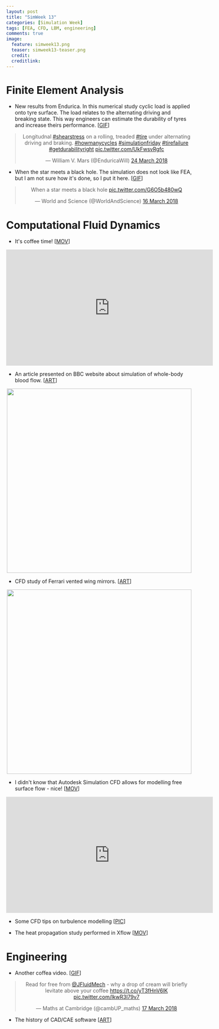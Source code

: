 ```yaml
---
layout: post
title: "SimWeek 13"
categories: [Simulation Week]
tags: [FEA, CFD, LBM, engineering]
comments: true
image:
  feature: simweek13.png
  teaser: simweek13-teaser.png
  credit:
  creditlink:
---
```


# Finite Element Analysis

- New results from Endurica. In this numerical study cyclic load is applied onto tyre surface. The load relates to the alternating driving and breaking state. This way engineers can estimate the durability of tyres and increase theirs performance. [<a href="https://twitter.com/EnduricaWill/status/977649594975899650" rel="nofollow">GIF</a>]

 <center><blockquote class="twitter-tweet" data-lang="en-gb"><p lang="en" dir="ltr">Longitudnal <a href="https://twitter.com/hashtag/shearstress?src=hash&amp;ref_src=twsrc%5Etfw">#shearstress</a> on a rolling, treaded <a href="https://twitter.com/hashtag/tire?src=hash&amp;ref_src=twsrc%5Etfw">#tire</a> under alternating driving and braking. <a href="https://twitter.com/hashtag/howmanycycles?src=hash&amp;ref_src=twsrc%5Etfw">#howmanycycles</a> <a href="https://twitter.com/hashtag/simulationfriday?src=hash&amp;ref_src=twsrc%5Etfw">#simulationfriday</a> <a href="https://twitter.com/hashtag/tirefailure?src=hash&amp;ref_src=twsrc%5Etfw">#tirefailure</a> <a href="https://twitter.com/hashtag/getdurabilityright?src=hash&amp;ref_src=twsrc%5Etfw">#getdurabilityright</a> <a href="https://t.co/UkFwsvRgfc">pic.twitter.com/UkFwsvRgfc</a></p>&mdash; William V. Mars (@EnduricaWill) <a href="https://twitter.com/EnduricaWill/status/977649594975899650?ref_src=twsrc%5Etfw">24 March 2018</a></blockquote>
<script async src="https://platform.twitter.com/widgets.js" charset="utf-8"></script>
</center>

- When the star meets a black hole. The simulation does not look like FEA, but I am not sure how it's done, so I put it here. [<a href="https://twitter.com/WorldAndScience/status/974465437554630656" rel="nofollow">GIF</a>]

 <center><blockquote class="twitter-tweet" data-lang="en-gb"><p lang="en" dir="ltr">When a star meets a black hole <a href="https://t.co/G6O5b480wQ">pic.twitter.com/G6O5b480wQ</a></p>&mdash; World and Science (@WorldAndScience) <a href="https://twitter.com/WorldAndScience/status/974465437554630656?ref_src=twsrc%5Etfw">16 March 2018</a></blockquote>
<script async src="https://platform.twitter.com/widgets.js" charset="utf-8"></script>
</center>

# Computational Fluid Dynamics

- It's coffee time! [<a href="https://youtu.be/Y60BLDeka7E" rel="nofollow">MOV</a>]

 <center><iframe width="560" height="315" src="https://www.youtube.com/embed/Y60BLDeka7E" frameborder="0" allow="autoplay; encrypted-media" allowfullscreen></iframe></center>

- An article presented on BBC website about simulation of whole-body blood flow. [<a href="http://www.bbc.co.uk/news/science-environment-35828635" rel="nofollow">ART</a>]

 <center><img src="https://ichef.bbci.co.uk/news/624/cpsprodpb/A3A2/production/_88809814_image4.png" width="500"></center>

- CFD study of Ferrari vented wing mirrors. [<a href="https://www.f1technical.net/forum/viewtopic.php?p=750431#p750431" rel="nofollow">ART</a>]

 <center><img src="https://pbs.twimg.com/media/DY93gVFWAAALTJF.jpg" width="500"></center>

- I didn't know that Autodesk Simulation CFD allows for modelling free surface flow - nice! [<a href="https://youtu.be/WNKHf937Qt0" rel="nofollow">MOV</a>]

 <center><iframe width="560" height="315" src="https://www.youtube.com/embed/WNKHf937Qt0" frameborder="0" allow="autoplay; encrypted-media" allowfullscreen></iframe></center>

- Some CFD tips on turbulence modelling [<a href="https://www.linkedin.com/feed/update/urn:li:activity:6382967986596208640" rel="nofollow">PIC</a>]

- The heat propagation study performed in Xflow [<a href="https://www.linkedin.com/feed/update/urn:li:activity:6384376901565317120" rel="nofollow">MOV</a>]

# Engineering

- Another coffea video. [<a href="https://twitter.com/cambUP_maths/status/975029042754871296" rel="nofollow">GIF</a>]

 <center><blockquote class="twitter-tweet" data-lang="en-gb"><p lang="en" dir="ltr">Read for free from <a href="https://twitter.com/JFluidMech?ref_src=twsrc%5Etfw">@JFluidMech</a> - why a drop of cream will briefly levitate above your coffee <a href="https://t.co/yT3fHnV6lK">https://t.co/yT3fHnV6lK</a> <a href="https://t.co/lkwR3l79v7">pic.twitter.com/lkwR3l79v7</a></p>&mdash; Maths at Cambridge (@cambUP_maths) <a href="https://twitter.com/cambUP_maths/status/975029042754871296?ref_src=twsrc%5Etfw">17 March 2018</a></blockquote>
<script async src="https://platform.twitter.com/widgets.js" charset="utf-8"></script>
</center>

- The history of CAD/CAE software [<a href="http://blog.fastwayengineering.com/history-of-cad-cae-technology-interactive-timeline" rel="nofollow">ART</a>]

